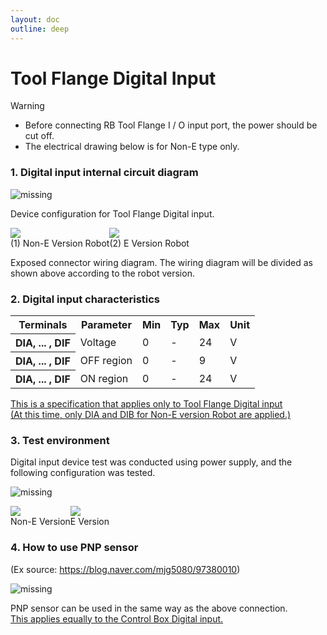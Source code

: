 ```yaml
---
layout: doc
outline: deep
---
```


# Tool Flange Digital Input

<div class="warning custom-block">
    <p class="custom-block-title">Warning</p>
    <ul>
        <li>
            Before connecting RB Tool Flange I / O input port, the power should be cut off.
        </li>
        <li>
            The electrical drawing below is for Non-E type only.
        </li>
    </ul>
</div>

### 1. Digital input internal circuit diagram

![missing](/manual/en/appendix/d-3/1-1.png)

Device configuration for Tool Flange Digital input.

<div style="display: flex;">
    <div>
        <img src="/manual/en/appendix/d-3/1-2.png" />
        <br>
        <figcaption style="text-align: center;">(1) Non-E Version Robot</figcaption>
    </div>
    <div>
        <img src="/manual/en/appendix/d-3/1-3.png" />
        <br>
        <figcaption style="text-align: center;">(2) E Version Robot</figcaption>
    </div>
</div>

Exposed connector wiring diagram. The wiring diagram will be divided as shown above according to the robot version.

### 2. Digital input characteristics

<table>
    <tr>
        <th>Terminals</th>
        <th>Parameter</th>
        <th>Min</th>
        <th>Typ</th>
        <th>Max</th>
        <th>Unit</th>
    </tr>
    <tr>
        <th>DIA, ... , DIF</th>
        <td>Voltage</td>
        <td>0</td>
        <td>-</td>
        <td>24</td>
        <td>V</td>
    </tr>
    <tr>
        <th>DIA, ... , DIF</th>
        <td>OFF region</td>
        <td>0</td>
        <td>-</td>
        <td>9</td>
        <td>V</td>
    </tr>
    <tr>
        <th>DIA, ... , DIF</th>
        <td>ON region</td>
        <td>0</td>
        <td>-</td>
        <td>24</td>
        <td>V</td>
    </tr>
</table>

<u>This is a specification that applies only to Tool Flange Digital input <br>
(At this time, only DIA and DIB for Non-E version Robot are applied.)</u>

### 3. Test environment

Digital input device test was conducted using power supply, and the following configuration was tested.

![missing](/manual/en/appendix/d-3/3-1.png)

<div style="display: flex;">
    <div>
        <img src="/manual/en/appendix/d-3/3-2.png" />
        <br>
        <figcaption style="text-align: center;">Non-E Version</figcaption>
    </div>
    <div>
        <img src="/manual/en/appendix/d-3/3-3.png" />
        <br>
        <figcaption style="text-align: center;">E Version</figcaption>
    </div>
</div>

### 4. How to use PNP sensor

(Ex source: https://blog.naver.com/mjg5080/97380010)

![missing](/manual/en/appendix/d-3/4.png)

PNP sensor can be used in the same way as the above connection.<br>
<u>This applies equally to the Control Box Digital input.</u>

